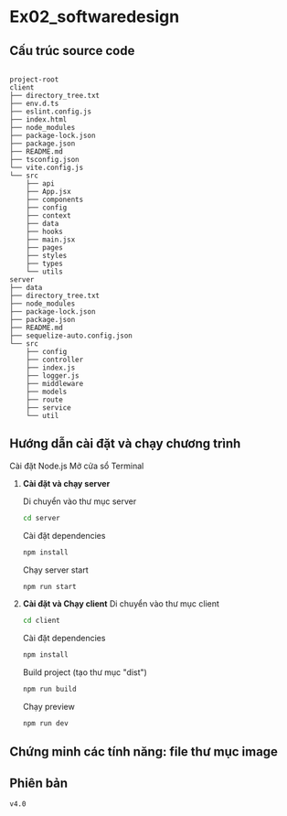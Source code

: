 # Ex02_softwaredesign

## Cấu trúc source code

```

project-root
client
├── directory_tree.txt
├── env.d.ts
├── eslint.config.js
├── index.html
├── node_modules
├── package-lock.json
├── package.json
├── README.md
├── tsconfig.json
└── vite.config.js
└── src
    ├── api
    ├── App.jsx
    ├── components
    ├── config
    ├── context
    ├── data
    ├── hooks
    ├── main.jsx
    ├── pages
    ├── styles
    ├── types
    └── utils
server
├── data
├── directory_tree.txt
├── node_modules
├── package-lock.json
├── package.json
├── README.md
├── sequelize-auto.config.json
└── src
    ├── config
    ├── controller
    ├── index.js
    ├── logger.js
    ├── middleware
    ├── models
    ├── route
    ├── service
    └── util
```

## Hướng dẫn cài đặt và chạy chương trình
Cài đặt Node.js
Mở cửa sổ Terminal

1. **Cài đặt và chạy server**

    Di chuyển vào thư mục server
    ```bash
    cd server
    ```
    Cài đặt dependencies
    ```bash
    npm install
    ```
    Chạy server start
    ```bash
    npm run start
    ```

2. **Cài đặt và Chạy client**
    Di chuyển vào thư mục client
    ```bash
    cd client
    ```
    Cài đặt dependencies
    ```bash
    npm install
    ```
    Build project (tạo thư mục "dist")
    ```bash
    npm run build
    ```
    Chạy preview
    ```bash
    npm run dev
    ```

## Chứng minh các tính năng: file thư mục image

## Phiên bản 
```bash
v4.0
```